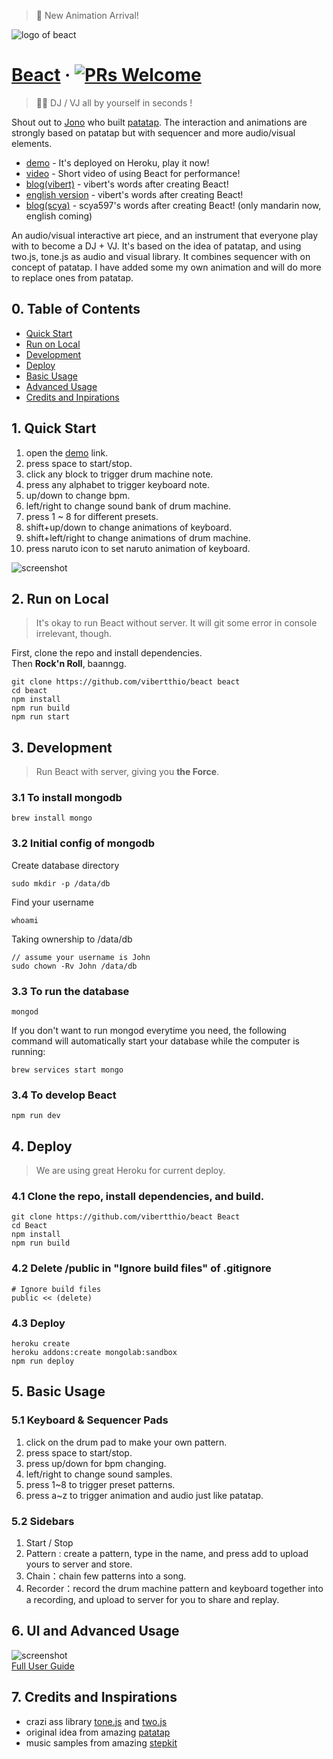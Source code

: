 > :tada: New Animation Arrival!

<!-- ![logo of beact](./assets/images/bar.png) -->
![logo of beact](./assets/images/new-ani.png)
# [Beact](https://beact.herokuapp.com/) &middot; [![PRs Welcome](https://img.shields.io/badge/PRs-welcome-brightgreen.svg?style=flat-square)](http://makeapullrequest.com)

> 🎸🎨 DJ / VJ all by yourself in seconds !

Shout out to [Jono](https://jono.fyi/) who built [patatap](https://patatap.com/). The interaction and animations are strongly based on patatap but with sequencer and more audio/visual elements.

- [demo](https://beact.herokuapp.com/) - It's deployed on Heroku, play it now!
- [video](https://vimeo.com/226318485) - Short video of using Beact for performance!
- [blog(vibert)](https://medium.com/@vibertthio/beact-audio-visual-art-in-react-44e9c757e40f) - vibert's words after creating Beact!
- [english version](https://medium.com/@vibertthio/dj-and-vj-all-by-yourself-in-seconds-on-web-e5befc162e0f) - vibert's words after creating Beact!
- [blog(scya)](http://scyablog.blogspot.tw/2017/07/beact.html) - scya597's words after creating Beact! (only mandarin now, english coming)

An audio/visual interactive art piece, and an instrument that everyone play with to become a DJ + VJ.
It's based on the idea of patatap, and using two.js, tone.js as audio and visual library.
It combines sequencer with on concept of patatap.
I have added some my own animation and will do more to replace ones from patatap.


## 0. Table of Contents  
- [Quick Start](#1-quick-start)
- [Run on Local](#2-run-on-local)
- [Development](#3-development)
- [Deploy](#4-deploy)
- [Basic Usage](#5-basic-usage)
- [Advanced Usage](#6-ui-and-advanced-usage)
- [Credits and Inpirations](#7-credits-and-inspirations)


## 1. Quick Start
1.   open the [demo](https://safe-stream-69256.herokuapp.com/) link.
2.   press space to start/stop.
3.   click any block to trigger drum machine note.
4.   press any alphabet to trigger keyboard note.
5.   up/down to change bpm.
6.   left/right to change sound bank of drum machine.
7.   press 1 ~ 8 for different presets.
8.   shift+up/down to change animations of keyboard.
9.   shift+left/right to change animations of drum machine.
10.   press naruto icon to set naruto animation of keyboard.

![screenshot](./assets/images/b1.png)

## 2. Run on Local
> It's okay to run Beact without server. It will git some error in console irrelevant, though.

First, clone the repo and install dependencies.  
Then **Rock'n Roll**, baanngg.

```
git clone https://github.com/vibertthio/beact beact
cd beact
npm install
npm run build
npm run start
```

## 3. Development
> Run Beact with server, giving you **the Force**.

### 3.1 To install mongodb

```
brew install mongo
```


### 3.2 Initial config of mongodb

Create database directory

```
sudo mkdir -p /data/db
```

Find your username

```
whoami
```

Taking ownership to /data/db

```
// assume your username is John
sudo chown -Rv John /data/db
```


### 3.3 To run the database

```
mongod
```

If you don't want to run mongod everytime you need, the following command will automatically start your database while the computer is running:

```
brew services start mongo
```


### 3.4 To develop Beact

```
npm run dev
```

## 4. Deploy
> We are using great Heroku for current deploy.

### 4.1 Clone the repo, install dependencies, and build.

```
git clone https://github.com/vibertthio/beact Beact
cd Beact
npm install
npm run build
```

### 4.2 Delete /public in "Ignore build files" of .gitignore

```
# Ignore build files
public << (delete)
```

### 4.3 Deploy

```
heroku create
heroku addons:create mongolab:sandbox
npm run deploy
```

## 5. Basic Usage

### 5.1 Keyboard & Sequencer Pads
1. click on the drum pad to make your own pattern.
2. press space to start/stop.
3. press up/down for bpm changing.
4. left/right to change sound samples.
5. press 1~8 to trigger preset patterns.
6. press a~z to trigger animation and audio just like patatap.

### 5.2 Sidebars
1. Start / Stop
2. Pattern : create a pattern, type in the name, and press add to upload yours to server and store.
3. Chain：chain few patterns into a song.
4. Recorder：record the drum machine pattern and keyboard together into a recording, and upload to server for you to share and replay.


## 6. UI and Advanced Usage

![screenshot](./assets/images/beact-ui-2.png)  
[Full User Guide](https://safe-stream-69256.herokuapp.com/)

## 7. Credits and Inspirations
  * crazi ass library [tone.js](https://tonejs.github.io/) and [two.js](https://two.js.org/)
  * original idea from amazing [patatap](http://patatap.com/)
  * music samples from amazing [stepkit](http://jxnblk.com/stepkit/)
